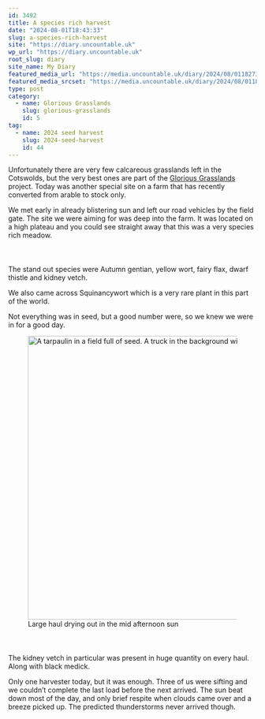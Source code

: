 ```yaml
---
id: 3492
title: A species rich harvest
date: "2024-08-01T18:43:33"
slug: a-species-rich-harvest
site: "https://diary.uncountable.uk"
wp_url: "https://diary.uncountable.uk"
root_slug: diary
site_name: My Diary
featured_media_url: "https://media.uncountable.uk/diary/2024/08/01182734/IMG20240801110148.webp"
featured_media_srcset: "https://media.uncountable.uk/diary/2024/08/01182734/IMG20240801110148-300x140.webp 300w, https://media.uncountable.uk/diary/2024/08/01182734/IMG20240801110148-1024x477.webp 1024w, https://media.uncountable.uk/diary/2024/08/01182734/IMG20240801110148-150x150.webp 150w, https://media.uncountable.uk/diary/2024/08/01182734/IMG20240801110148-640x298.webp 640w, https://media.uncountable.uk/diary/2024/08/01182734/IMG20240801110148.webp 2000w"
type: post
category:
  - name: Glorious Grasslands
    slug: glorious-grasslands
    id: 5
tag:
  - name: 2024 seed harvest
    slug: 2024-seed-harvest
    id: 44
---
```



<p>Unfortunately there are very few calcareous grasslands left in the Cotswolds, but the very best ones are part of the <a href="https://www.cotswolds-nl.org.uk/looking-after/our-grasslands-projects/glorious-cotswolds-grasslands/">Glorious Grasslands</a> project. Today was another special site on a farm that has recently converted from arable to stock only.</p>



<p>We met early in already blistering sun and left our road vehicles by the field gate.  The site we were aiming for was deep into the farm. It was located on a high plateau and you could see straight away that this was a very species rich meadow.</p>


<style>.kb-row-layout-id3492_ffa786-da > .kt-row-column-wrap{align-content:start;}:where(.kb-row-layout-id3492_ffa786-da > .kt-row-column-wrap) > .wp-block-kadence-column{justify-content:start;}.kb-row-layout-id3492_ffa786-da > .kt-row-column-wrap{column-gap:var(--global-kb-gap-md, 2rem);row-gap:var(--global-kb-gap-md, 2rem);padding-top:var(--global-kb-spacing-sm, 1.5rem);padding-bottom:var(--global-kb-spacing-sm, 1.5rem);grid-template-columns:repeat(2, minmax(0, 1fr));}.kb-row-layout-id3492_ffa786-da > .kt-row-layout-overlay{opacity:0.30;}@media all and (max-width: 1024px){.kb-row-layout-id3492_ffa786-da > .kt-row-column-wrap{grid-template-columns:repeat(2, minmax(0, 1fr));}}@media all and (max-width: 767px){.kb-row-layout-id3492_ffa786-da > .kt-row-column-wrap{grid-template-columns:minmax(0, 1fr);}.kb-row-layout-id3492_ffa786-da > .kt-row-column-wrap > .wp-block-kadence-column:nth-of-type(1){order:2;}.kb-row-layout-id3492_ffa786-da > .kt-row-column-wrap > .wp-block-kadence-column:nth-of-type(2){order:1;}.kb-row-layout-id3492_ffa786-da > .kt-row-column-wrap > .wp-block-kadence-column:nth-of-type(3){order:12;}.kb-row-layout-id3492_ffa786-da > .kt-row-column-wrap > .wp-block-kadence-column:nth-of-type(4){order:11;}.kb-row-layout-id3492_ffa786-da > .kt-row-column-wrap > .wp-block-kadence-column:nth-of-type(5){order:22;}.kb-row-layout-id3492_ffa786-da > .kt-row-column-wrap > .wp-block-kadence-column:nth-of-type(6){order:21;}.kb-row-layout-id3492_ffa786-da > .kt-row-column-wrap > .wp-block-kadence-column:nth-of-type(7){order:32;}.kb-row-layout-id3492_ffa786-da > .kt-row-column-wrap > .wp-block-kadence-column:nth-of-type(8){order:31;}}</style><div class="kb-row-layout-wrap kb-row-layout-id3492_ffa786-da alignnone wp-block-kadence-rowlayout"><div class="kt-row-column-wrap kt-has-2-columns kt-row-layout-equal kt-tab-layout-inherit kt-mobile-layout-row kt-row-valign-top">
<style>.kadence-column3492_5c761f-bf > .kt-inside-inner-col,.kadence-column3492_5c761f-bf > .kt-inside-inner-col:before{border-top-left-radius:0px;border-top-right-radius:0px;border-bottom-right-radius:0px;border-bottom-left-radius:0px;}.kadence-column3492_5c761f-bf > .kt-inside-inner-col{column-gap:var(--global-kb-gap-sm, 1rem);}.kadence-column3492_5c761f-bf > .kt-inside-inner-col{flex-direction:column;}.kadence-column3492_5c761f-bf > .kt-inside-inner-col > .aligncenter{width:100%;}.kadence-column3492_5c761f-bf > .kt-inside-inner-col:before{opacity:0.3;}.kadence-column3492_5c761f-bf{position:relative;}@media all and (max-width: 1024px){.kadence-column3492_5c761f-bf > .kt-inside-inner-col{flex-direction:column;justify-content:center;}}@media all and (max-width: 767px){.kadence-column3492_5c761f-bf > .kt-inside-inner-col{flex-direction:column;justify-content:center;}}</style>
<div class="wp-block-kadence-column kadence-column3492_5c761f-bf"><div class="kt-inside-inner-col">
<p>The stand out species were Autumn gentian, yellow wort, fairy flax, dwarf thistle and kidney vetch.  </p>



<p>We also came across Squinancywort which is a very rare plant in this part of the world.</p>



<p>Not everything was in seed, but a good number were, so we knew we were in for a good day.</p>
</div></div>


<style>.kadence-column3492_a1db5a-a6 > .kt-inside-inner-col,.kadence-column3492_a1db5a-a6 > .kt-inside-inner-col:before{border-top-left-radius:0px;border-top-right-radius:0px;border-bottom-right-radius:0px;border-bottom-left-radius:0px;}.kadence-column3492_a1db5a-a6 > .kt-inside-inner-col{column-gap:var(--global-kb-gap-sm, 1rem);}.kadence-column3492_a1db5a-a6 > .kt-inside-inner-col{flex-direction:column;}.kadence-column3492_a1db5a-a6 > .kt-inside-inner-col > .aligncenter{width:100%;}.kadence-column3492_a1db5a-a6 > .kt-inside-inner-col:before{opacity:0.3;}.kadence-column3492_a1db5a-a6{position:relative;}@media all and (max-width: 1024px){.kadence-column3492_a1db5a-a6 > .kt-inside-inner-col{flex-direction:column;justify-content:center;}}@media all and (max-width: 767px){.kadence-column3492_a1db5a-a6 > .kt-inside-inner-col{flex-direction:column;justify-content:center;}}</style>
<div class="wp-block-kadence-column kadence-column3492_a1db5a-a6"><div class="kt-inside-inner-col">
<figure class="wp-block-image size-large"><img loading="lazy" decoding="async" width="1024" height="576" src="https://media.uncountable.uk/diary/2024/08/01182733/IMG20240801133722-1024x576.webp" alt="A tarpaulin in a field full of seed. A truck in the background with the boot open." class="wp-image-3493" srcset="https://media.uncountable.uk/diary/2024/08/01182733/IMG20240801133722-1024x576.webp 1024w, https://media.uncountable.uk/diary/2024/08/01182733/IMG20240801133722-300x169.webp 300w, https://media.uncountable.uk/diary/2024/08/01182733/IMG20240801133722-640x360.webp 640w, https://media.uncountable.uk/diary/2024/08/01182733/IMG20240801133722.webp 2000w" sizes="auto, (max-width: 1024px) 100vw, 1024px" /><figcaption class="wp-element-caption">Large haul drying out in the mid afternoon sun</figcaption></figure>
</div></div>

</div></div>


<p>The kidney vetch in particular was present in huge quantity on every haul.  Along with black medick.  </p>



<p>Only one harvester today, but it was enough.  Three of us were sifting and we couldn&#8217;t complete the last load before the next arrived.  The sun beat down most of the day, and only brief respite when clouds came over and a breeze picked up.  The predicted thunderstorms never arrived though.</p>
